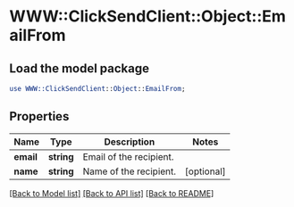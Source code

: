 # WWW::ClickSendClient::Object::EmailFrom

## Load the model package
```perl
use WWW::ClickSendClient::Object::EmailFrom;
```

## Properties
Name | Type | Description | Notes
------------ | ------------- | ------------- | -------------
**email** | **string** | Email of the recipient. | 
**name** | **string** | Name of the recipient. | [optional] 

[[Back to Model list]](../README.md#documentation-for-models) [[Back to API list]](../README.md#documentation-for-api-endpoints) [[Back to README]](../README.md)


